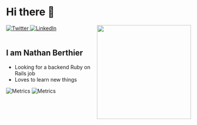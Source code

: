 # Hi there 👋

<div align="left">
  <a href="https://twitter.com/nathan_berthier">
    <img
      src="https://img.shields.io/twitter/follow/nathan_berthier?label=Twitter&logo=twitter&style=flat-square&color=1da1f2&logoColor=ffffff"
      alt="Twitter"
    />
  </a>
  <a href="https://www.linkedin.com/in/berthier-nathan/">
    <img
      src="https://img.shields.io/static/v1?logo=linkedin&style=flat-square&color=0072b1&label=LinkedIn&message=%E2%98%86"
      alt="LinkedIn"
    />
  </a>

  <a href="https://app.daily.dev/Anntix" target="_blank">
    <img
      width="256"
      align="right"
      src="https://api.daily.dev/devcards/b9c5032bf6654094a0fbdf8600ace6d7.png?r=geh"
    />
  </a>

</div>

<br />

## I am Nathan Berthier

- Looking for a backend Ruby on Rails job
- Loves to learn new things

![Metrics](https://metrics.lecoq.io/NathanBerthier?template=classic&config.timezone=Europe%2FParis)
![Metrics](https://metrics.lecoq.io/NathanBerthier?template=classic&base.header=0&base.activity=0&base.community=0&base.repositories=0&base.metadata=0&languages=1&languages.limit=8&languages.threshold=0%25&languages.colors=github&languages.sections=most-used&languages.indepth=false&languages.analysis.timeout=15&languages.categories=markup%2C%20programming&languages.recent.categories=markup%2C%20programming&languages.recent.load=300&languages.recent.days=14&config.timezone=Europe%2FParis)
